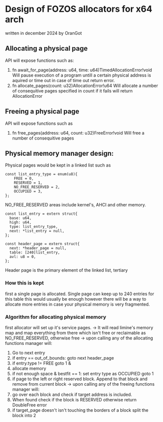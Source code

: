 # Design of FOZOS allocators for x64 arch
  written in december 2024 by OranGot
## Allocating a physical page
  API will expose functions such as:
  1. fn await_for_page(address: u64, time: u64)TimedAllocationError!void
    Will pause execution of a program untill a certain physical address is aquired or time out
    in case of time out return error.
  2. fn allocate_pages(count: u32)AllocationError!u64
    Will allocate a number of consequitive pages specified in count if it fails will return
    AllocationError
## Freeing a physical page
  API will expose functions such as
  1. fn free_pages(address: u64, count: u32)FreeError!void
    Will free a number of consequitive pages
## Physical memory manager design:
  Physical pages would be kept in a linked list such as
```
const list_entry_type = enum(u8){
    FREE = 0,
    RESERVED = 1,
    NO_FREE_RESERVED = 2,
    OCCUPIED = 3,
};
```
NO_FREE_RESERVED areas include kernel's, AHCI and other memory.
```
const list_entry = extern struct{
  base: u64,
  high: u64,
  type: list_entry_type,
  next: *list_entry = null,
};
```
```
const header_page = extern struct{
  next: *header_page = null,
  table: [240]list_entry,
  avl: u8 = 0,
};
```
Header page is the primary element of the linked list, tertiary
### How this is kept
first a single page is allocated. Single page can keep up to 240 entries for this table
this would usually be enough however there will be a way to allocate more entries in case your physical memory
is very fragmented.
### Algorithm for allocating physical memory
first allocator will set up it's service pages.
-> It will read limine's memory map and map everything from there which isn't free or
reclaimable as NO_FREE_RESERVED, otherwise free
-> upon calling any of the allocating functions manager will:
  1. Go to next entry
  2. if entry == out_of_bounds: goto next header_page
  3. if entry.type != FREE goto 1 &
  4. allocate memory
  5. if not enough space & bestfit == 1: set entry type as OCCUPIED goto 1
  6. if page to the left or right reserved block. Append to that block and remove from current block
-> upon calling any of the freeing functions manager will:
  1. go over each block and check if target address is included.
  2. When found check if the block is RESERVED otherwise return DoubleFree error
  3. if target_page doesn't isn't touching the borders of a block split the block into 2
